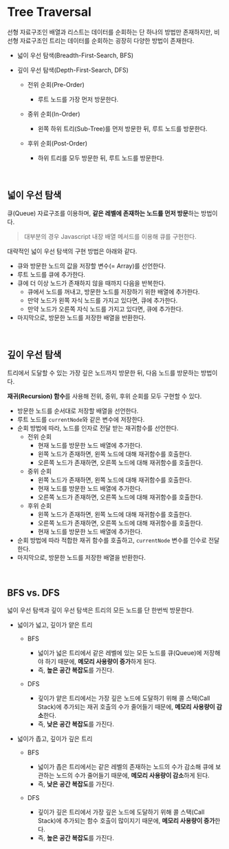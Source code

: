 # Tree Traversal

선형 자료구조인 배열과 리스트는 데이터를 순회하는 단 하나의 방법만 존재하지만, 비선형 자료구조인 트리는 데이터를 순회하는 굉장히 다양한 방법이 존재한다. 

- 넓이 우선 탐색(Breadth-First-Search, BFS)

- 깊이 우선 탐색(Depth-First-Search, DFS)
    - 전위 순회(Pre-Order)
        - 루트 노드를 가장 먼저 방문한다.

    - 중위 순회(In-Order) 
        - 왼쪽 하위 트리(Sub-Tree)를 먼저 방문한 뒤, 루트 노드를 방문한다.

    - 후위 순회(Post-Order)
        - 하위 트리를 모두 방문한 뒤, 루트 노드를 방문한다.

<br>

## 넓이 우선 탐색

큐(Queue) 자료구조를 이용하며, **같은 레벨에 존재하는 노드를 먼저 방문**하는 방법이다.

> 대부분의 경우 Javascript 내장 배열 메서드를 이용해 큐를 구현한다. 

대략적인 넓이 우선 탐색의 구현 방법은 아래와 같다.

- 큐와 방문한 노드의 값을 저장할 변수(= Array)를 선언한다.
- 루트 노드를 큐에 추가한다.
- 큐에 더 이상 노드가 존재하지 않을 때까지 다음을 반복한다.
    - 큐에서 노드를 꺼내고, 방문한 노드를 저장하기 위한 배열에 추가한다.
    - 만약 노드가 왼쪽 자식 노드를 가지고 있다면, 큐에 추가한다.
    - 만약 노드가 오른쪽 자식 노드를 가지고 있다면, 큐에 추가한다.
- 마지막으로, 방문한 노드를 저장한 배열을 반환한다.

<br>

## 깊이 우선 탐색

트리에서 도달할 수 있는 가장 깊은 노드까지 방문한 뒤, 다음 노드를 방문하는 방법이다.

**재귀(Recursion) 함수**를 사용해 전위, 중위, 후위 순회를 모두 구현할 수 있다.

- 방문한 노드를 순서대로 저장할 배열을 선언한다.
- 루트 노드를 `currentNode`와 같은 변수에 저장한다.
- 순회 방법에 따라, 노드를 인자로 전달 받는 재귀함수를 선언한다.
    - 전위 순회
        - 현재 노드를 방문한 노드 배열에 추가한다.
        - 왼쪽 노드가 존재하면, 왼쪽 노드에 대해 재귀함수를 호출한다.
        - 오른쪽 노드가 존재하면, 오른쪽 노드에 대해 재귀함수를 호출한다.
    - 중위 순회
        - 왼쪽 노드가 존재하면, 왼쪽 노드에 대해 재귀함수를 호출한다.
        - 현재 노드를 방문한 노드 배열에 추가한다.
        - 오른쪽 노드가 존재하면, 오른쪽 노드에 대해 재귀함수를 호출한다.
    - 후위 순회
        - 왼쪽 노드가 존재하면, 왼쪽 노드에 대해 재귀함수를 호출한다.
        - 오른쪽 노드가 존재하면, 오른쪽 노드에 대해 재귀함수를 호출한다.
        - 현재 노드를 방문한 노드 배열에 추가한다.
- 순회 방법에 따라 적합한 재귀 함수를 호출하고, `currentNode` 변수를 인수로 전달한다.
- 마지막으로, 방문한 노드를 저장한 배열을 반환한다.

<br>

## BFS vs. DFS

넓이 우선 탐색과 깊이 우선 탐색은 트리의 모든 노드를 단 한번씩 방문한다.

- 넓이가 넓고, 깊이가 얕은 트리

    - BFS
        - 넓이가 넓은 트리에서 같은 레벨에 있는 모든 노드를 큐(Queue)에 저장해야 하기 때문에, **메모리 사용량이 증가**하게 된다. 
        - 즉, **높은 공간 복잡도**를 가진다.

    - DFS
        - 깊이가 얕은 트리에서는 가장 깊은 노드에 도달하기 위해 콜 스택(Call Stack)에 추가되는 재귀 호출의 수가 줄어들기 때문에, **메모리 사용량이 감소**한다. 
        - 즉, **낮은 공간 복잡도**를 가진다.

- 넓이가 좁고, 깊이가 깊은 트리

    - BFS
        - 넓이가 좁은 트리에서는 같은 레벨의 존재하는 노드의 수가 감소해 큐에 보관하는 노드의 수가 줄어들기 때문에, **메모리 사용량이 감소**하게 된다.
        - 즉, **낮은 공간 복잡도**를 가진다.

    - DFS
        - 깊이가 깊은 트리에서 가장 깊은 노드에 도달하기 위해 콜 스택(Call Stack)에 추가되는 함수 호출이 많이지기 때문에, **메모리 사용량이 증가**한다.
        - 즉, **높은 공간 복잡도**를 가진다.